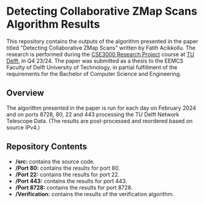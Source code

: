# Detecting Collaborative ZMap Scans Algorithm Results

This repository contains the outputs of the algorithm presented in the paper titled "Detecting Collaborative ZMap Scans" written by Fatih Acikkollu. The research is performed during the [CSE3000 Research Project](https://github.com/TU-Delft-CSE/Research-Project) course at [TU Delft](https://github.com/TU-Delft-CSE), in Q4 23/24. The paper was submitted as a thesis to the EEMCS Faculty of Delft University of Technology, in partial fulfillment of the requirements for the Bachelor of Computer Science and Engineering.

## Overview

The algorithm presented in the paper is run for each day on February 2024 and on ports 8728, 80, 22 and 443 processing the TU Delft Network Telescope Data. (The results are post-processed and reordered based on source IPv4.)

## Repository Contents

- **/src:** contains the source code.
- **/Port 80:** contains the results for port 80.
- **/Port 22:** contains the results for port 22.
- **/Port 443:** contains the results for port 443.
- **/Port 8728:** contains the results for port 8728.
- **/Verification:** contains the results of the verification algorithm.
